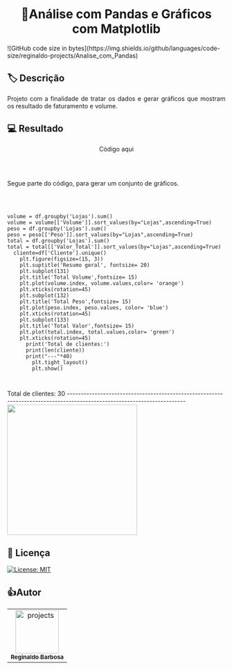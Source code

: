 <h1 align="center">🐼Análise com Pandas e Gráficos com Matplotlib</h1>
![GitHub code size in bytes](https://img.shields.io/github/languages/code-size/reginaldo-projects/Analise_com_Pandas)

 
 
 
 
## 🏷 Descrição 

<p align="justify">
Projeto com a finalidade de tratar os dados e gerar gráficos que mostram os resultado de faturamento e volume.
<br />

</p>


## 💻 Resultado

<p align="center">Código<a href="https://github.com/Reginaldo-projects/Analise_com_Pandas/blob/main/Modelagem%20com%20pandas%20Dash%20com%20Matplotlib.ipynb" target="_blank"></a> aqui</p>
<br/>
<br/>
<p>Segue parte do código, para gerar um conjunto de gráficos.</p>
<br/>
<pre>
  <code>
volume = df.groupby('Lojas').sum()
volume = volume[['Volume']].sort_values(by="Lojas",ascending=True)
peso = df.groupby('Lojas').sum()
peso = peso[['Peso']].sort_values(by="Lojas",ascending=True)
total = df.groupby('Lojas').sum()
total = total[['Valor_Total']].sort_values(by="Lojas",ascending=True)
  cliente=df['Cliente'].unique()
    plt.figure(figsize=(15, 3))
    plt.suptitle('Resumo geral', fontsize= 20)
    plt.subplot(131)
    plt.title('Total Volume',fontsize= 15)
    plt.plot(volume.index, volume.values,color= 'orange')
    plt.xticks(rotation=45)
    plt.subplot(132)
    plt.title('Total Peso',fontsize= 15)
    plt.plot(peso.index, peso.values, color= 'blue')
    plt.xticks(rotation=45)
    plt.subplot(133)
    plt.title('Total Valor',fontsize= 15)
    plt.plot(total.index, total.values,color= 'green')
    plt.xticks(rotation=45)
      print('Total de clientes:')
      print(len(cliente))
      print("---"*40)
        plt.tight_layout()
        plt.show()


  </code>
</pre>
        Total de clientes:
30
------------------------------------------------------------------------------------------------------------------------
<img alingn="center" height="300em" src=".img/output.png"/>
 


## 📌 Licença

[![License: MIT](https://img.shields.io/badge/License-MIT-yellow.svg)](https://github.com/Reginaldo-projects/Analise_com_Pandas/blob/main/LICENSE)



## 👍Autor

<table>
  <tr>
    <td align="center">
      <a href="https://github.com/Reginaldo-projects">
        <img src="https://avatars.githubusercontent.com/u/112530481" width="100px;" alt="projects"/><br>
        <sub>
          <b>Reginaldo Barbosa</b>
        </sub>
      </a>
    </td>
  </tr>
</table>
